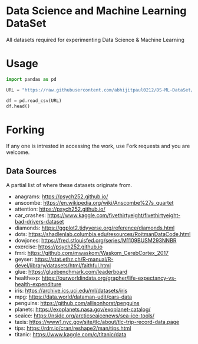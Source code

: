 # Data Science and Machine Learning DataSet
All datasets required for experimenting Data Science &amp; Machine Learning

# Usage
```python
import pandas as pd

URL = "https://raw.githubusercontent.com/abhijitpaul0212/DS-ML-DataSet/main/<name_file.extension>"

df = pd.read_csv(URL)
df.head()
```

# Forking
If any one is intrested in accessing the work, use Fork requests and you are welcome.

## Data Sources
A partial list of where these datasets originate from.

* anagrams: https://psych252.github.io/
* anscombe: https://en.wikipedia.org/wiki/Anscombe%27s_quartet
* attention: https://psych252.github.io/
* car_crashes: https://www.kaggle.com/fivethirtyeight/fivethirtyeight-bad-drivers-dataset
* diamonds: https://ggplot2.tidyverse.org/reference/diamonds.html
* dots: https://shadlenlab.columbia.edu/resources/RoitmanDataCode.html
* dowjones: https://fred.stlouisfed.org/series/M1109BUSM293NNBR
* exercise: https://psych252.github.io
* fmri: https://github.com/mwaskom/Waskom_CerebCortex_2017
* geyser: https://stat.ethz.ch/R-manual/R-devel/library/datasets/html/faithful.html
* glue: https://gluebenchmark.com/leaderboard
* healthexp: https://ourworldindata.org/grapher/life-expectancy-vs-health-expenditure
* iris: https://archive.ics.uci.edu/ml/datasets/iris
* mpg: https://data.world/dataman-udit/cars-data
* penguins: https://github.com/allisonhorst/penguins
* planets: https://exoplanets.nasa.gov/exoplanet-catalog/
* seaice: https://nsidc.org/arcticseaicenews/sea-ice-tools/
* taxis: https://www1.nyc.gov/site/tlc/about/tlc-trip-record-data.page
* tips: https://rdrr.io/cran/reshape2/man/tips.html
* titanic: https://www.kaggle.com/c/titanic/data
